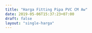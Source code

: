 ```yaml
---
title: "Harga Fitting Pipa PVC CM Aw"
date: 2019-05-06T15:37:23+07:00
draft: false
layout: "single-harga"
---
```


